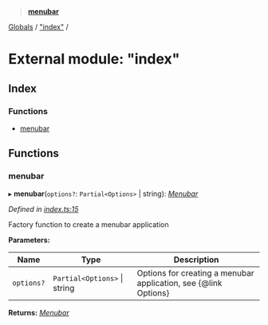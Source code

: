 > **[menubar](../README.md)**

[Globals](../globals.md) / ["index"](_index_.md) /

# External module: "index"

## Index

### Functions

* [menubar](_index_.md#menubar)

## Functions

###  menubar

▸ **menubar**(`options?`: `Partial<Options>` | string): *[Menubar](../classes/_menubar_.menubar.md)*

*Defined in [index.ts:15](https://github.com/maxogden/menubar/blob/177deba/src/index.ts#L15)*

Factory function to create a menubar application

**Parameters:**

Name | Type | Description |
------ | ------ | ------ |
`options?` | `Partial<Options>` \| string | Options for creating a menubar application, see {@link Options}  |

**Returns:** *[Menubar](../classes/_menubar_.menubar.md)*